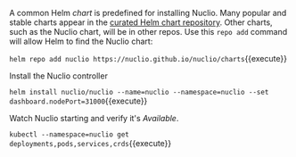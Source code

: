 A common Helm _chart_ is predefined for installing Nuclio. Many popular and stable charts appear in the [curated Helm chart repository](https://github.com/kubernetes/charts/stable). Other charts, such as the Nuclio chart, will be in other repos. Use this `repo add` command will allow Helm to find the Nuclio chart:

`helm repo add nuclio https://nuclio.github.io/nuclio/charts`{{execute}}

Install the Nuclio controller

`helm install nuclio/nuclio --name=nuclio --namespace=nuclio --set dashboard.nodePort=31000`{{execute}}

Watch Nuclio starting and verify it's _Available_.

`kubectl --namespace=nuclio get deployments,pods,services,crds`{{execute}}
